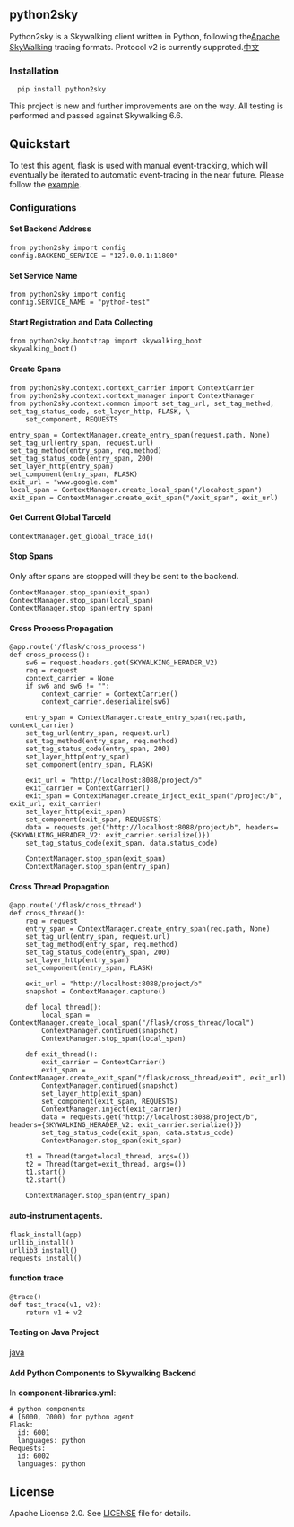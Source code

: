 ## python2sky 

Python2sky is a Skywalking client written in Python, following the[Apache SkyWalking](https://github.com/apache/incubator-skywalking) tracing formats. Protocol v2 is currently supproted.[中文](README_CN.md)

### Installation

```
  pip install python2sky
```

This project is new and further improvements are on the way. All testing is performed and passed against Skywalking 6.6.

##  Quickstart

To test this agent, flask is used with manual event-tracking, which will eventually be iterated to automatic event-tracing in the near future. Please follow the [example](https://github.com/alonelaval/python2sky/blob/master/tests/falsk_test/test_flask.py).

### Configurations
#### Set Backend Address
```
from python2sky import config
config.BACKEND_SERVICE = "127.0.0.1:11800"

```
#### Set Service Name
```
from python2sky import config
config.SERVICE_NAME = "python-test"

```
#### Start Registration and Data Collecting
```
from python2sky.bootstrap import skywalking_boot
skywalking_boot()

```
#### Create Spans
```
from python2sky.context.context_carrier import ContextCarrier
from python2sky.context.context_manager import ContextManager
from python2sky.context.common import set_tag_url, set_tag_method, set_tag_status_code, set_layer_http, FLASK, \
    set_component, REQUESTS

entry_span = ContextManager.create_entry_span(request.path, None)
set_tag_url(entry_span, request.url)
set_tag_method(entry_span, req.method)
set_tag_status_code(entry_span, 200)
set_layer_http(entry_span)
set_component(entry_span, FLASK)
exit_url = "www.google.com"
local_span = ContextManager.create_local_span("/locahost_span")
exit_span = ContextManager.create_exit_span("/exit_span", exit_url)
```
#### Get Current Global TarceId
```
ContextManager.get_global_trace_id()
```
#### Stop Spans
Only after spans are stopped will they be sent to the backend.

```
ContextManager.stop_span(exit_span)
ContextManager.stop_span(local_span)
ContextManager.stop_span(entry_span)
```
#### Cross Process Propagation
```
@app.route('/flask/cross_process')
def cross_process():
    sw6 = request.headers.get(SKYWALKING_HERADER_V2)
    req = request
    context_carrier = None
    if sw6 and sw6 != "":
        context_carrier = ContextCarrier()
        context_carrier.deserialize(sw6)

    entry_span = ContextManager.create_entry_span(req.path, context_carrier)
    set_tag_url(entry_span, request.url)
    set_tag_method(entry_span, req.method)
    set_tag_status_code(entry_span, 200)
    set_layer_http(entry_span)
    set_component(entry_span, FLASK)

    exit_url = "http://localhost:8088/project/b"
    exit_carrier = ContextCarrier()
    exit_span = ContextManager.create_inject_exit_span("/project/b", exit_url, exit_carrier)
    set_layer_http(exit_span)
    set_component(exit_span, REQUESTS)
    data = requests.get("http://localhost:8088/project/b", headers={SKYWALKING_HERADER_V2: exit_carrier.serialize()})
    set_tag_status_code(exit_span, data.status_code)

    ContextManager.stop_span(exit_span)
    ContextManager.stop_span(entry_span)

```

#### Cross Thread Propagation
```
@app.route('/flask/cross_thread')
def cross_thread():
    req = request
    entry_span = ContextManager.create_entry_span(req.path, None)
    set_tag_url(entry_span, request.url)
    set_tag_method(entry_span, req.method)
    set_tag_status_code(entry_span, 200)
    set_layer_http(entry_span)
    set_component(entry_span, FLASK)

    exit_url = "http://localhost:8088/project/b"
    snapshot = ContextManager.capture()

    def local_thread():
        local_span = ContextManager.create_local_span("/flask/cross_thread/local")
        ContextManager.continued(snapshot)
        ContextManager.stop_span(local_span)

    def exit_thread():
        exit_carrier = ContextCarrier()
        exit_span = ContextManager.create_exit_span("/flask/cross_thread/exit", exit_url)
        ContextManager.continued(snapshot)
        set_layer_http(exit_span)
        set_component(exit_span, REQUESTS)
        ContextManager.inject(exit_carrier)
        data = requests.get("http://localhost:8088/project/b", headers={SKYWALKING_HERADER_V2: exit_carrier.serialize()})
        set_tag_status_code(exit_span, data.status_code)
        ContextManager.stop_span(exit_span)

    t1 = Thread(target=local_thread, args=())
    t2 = Thread(target=exit_thread, args=())
    t1.start()
    t2.start()

    ContextManager.stop_span(entry_span)
```
#### auto-instrument agents.
```
flask_install(app)
urllib_install()
urllib3_install()
requests_install()

```
#### function trace
```
@trace()
def test_trace(v1, v2):
    return v1 + v2
```

#### Testing on Java Project
[java](https://github.com/alonelaval/python2sky-agent-java-test) 

#### Add Python Components to Skywalking Backend
In **component-libraries.yml**:

```
# python components
# [6000, 7000) for python agent
Flask:
  id: 6001
  languages: python
Requests:
  id: 6002
  languages: python
```


## License
Apache License 2.0. See [LICENSE](LICENSE) file for details.






